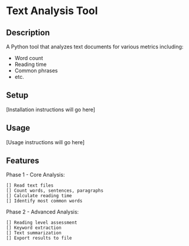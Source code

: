 # Text Analysis Tool

## Description
A Python tool that analyzes text documents for various metrics including:
- Word count
- Reading time
- Common phrases
- etc.

## Setup
[Installation instructions will go here]

## Usage
[Usage instructions will go here]

## Features
Phase 1 - Core Analysis:

    [] Read text files
    [] Count words, sentences, paragraphs
    [] Calculate reading time
    [] Identify most common words

Phase 2 - Advanced Analysis:

    [] Reading level assessment
    [] Keyword extraction
    [] Text summarization
    [] Export results to file
